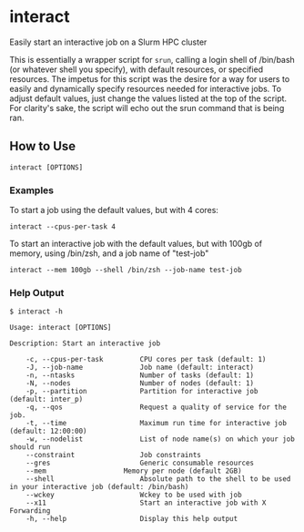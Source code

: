# interact
Easily start an interactive job on a Slurm HPC cluster

This is essentially a wrapper script for `srun`, calling a login shell of /bin/bash (or whatever shell you specify), with default resources, or specified resources.  The impetus for this script was the desire for a way for users to easily and dynamically specify resources needed for interactive jobs.  To adjust default values, just change the values listed at the top of the script.  For clarity's sake, the script will echo out the srun command that is being ran.

## How to Use

```
interact [OPTIONS]
```

### Examples

To start a job using the default values, but with 4 cores:

```
interact --cpus-per-task 4
```

To start an interactive job with the default values, but with 100gb of memory, using /bin/zsh, and a job name of "test-job"

```
interact --mem 100gb --shell /bin/zsh --job-name test-job
```

### Help Output

```
$ interact -h

Usage: interact [OPTIONS]

Description: Start an interactive job

    -c, --cpus-per-task         CPU cores per task (default: 1)
    -J, --job-name              Job name (default: interact)
    -n, --ntasks                Number of tasks (default: 1)
    -N, --nodes             	Number of nodes (default: 1)
    -p, --partition             Partition for interactive job (default: inter_p)
    -q, --qos               	Request a quality of service for the job.
    -t, --time              	Maximum run time for interactive job (default: 12:00:00)
    -w, --nodelist              List of node name(s) on which your job should run
    --constraint                Job constraints
    --gres                  	Generic consumable resources
    --mem                  	Memory per node (default 2GB)
    --shell                 	Absolute path to the shell to be used in your interactive job (default: /bin/bash)
    --wckey                 	Wckey to be used with job
    --x11                   	Start an interactive job with X Forwarding
    -h, --help              	Display this help output
```
